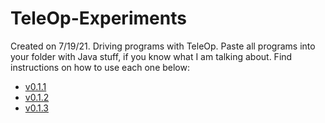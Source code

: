 # TeleOp-Experiments
Created on 7/19/21. Driving programs with TeleOp. Paste all programs into your folder with Java stuff, if you know what I am talking about. Find instructions on how to use each one below:
- [v0.1.1](https://github.com/Ftc-19374/TeleOp-Experiments/tree/main/Forward%20Seperate%20Motor%20Control%20aka%20v0.1.1/README.md)
- [v0.1.2](https://github.com/Ftc-19374/TeleOp-Experiments/blob/main/All%20direction%20control%20(Untested)%20aka%20v0.1.2/README.md)
- [v0.1.3](https://github.com/Ftc-19374/TeleOp-Experiments/tree/main/FBLR%20Movement%20(Untested)%20aka%20v0.1.3/README.md)
